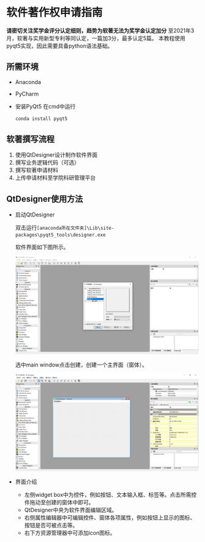 # 软件著作权申请指南

**请密切关注奖学金评分认定细则，趋势为软著无法为奖学金认定加分** 至2021年3月，软著与实用新型专利等同认定，一篇加3分，最多认定5篇。 本教程使用pyqt5实现，因此需要具备python语法基础。

## 所需环境

* Anaconda
* PyCharm
* 安装PyQt5 在cmd中运行

  ```bash
  conda install pyqt5
  ```

## 软著撰写流程

1. 使用QtDesigner设计制作软件界面
2. 撰写业务逻辑代码（可选）
3. 撰写软著申请材料
4. 上传申请材料至学院科研管理平台

## QtDesigner使用方法

* 启动QtDesigner

  双击运行`[anaconda所在文件夹]\Lib\site-packages\pyqt5_tools\designer.exe`

  软件界面如下图所示。

  ![jpg](.gitbook/assets/qt进入界面.png)

  选中main window点击创建，创建一个主界面（窗体）。

  ![jpg](.gitbook/assets/创建主界面.png)

* 界面介绍
  * 左侧widget box中为控件，例如按钮、文本输入框、标签等。点击所需控件拖动至创建的窗体中即可。
  * QtDesigner中央为软件界面编辑区域。
  * 右侧属性编辑器中可编辑控件、窗体各项属性，例如按钮上显示的图标、按钮是否可被点击等。
  * 右下方资源管理器中可添加icon图标。

